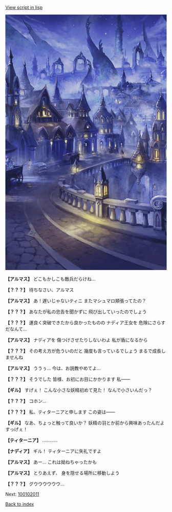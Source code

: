 [View script in lisp](../scripts/100101031.txt)

![101_city_night3.png](../images/backgrounds/101_city_night3.png)

**【アルマス】**
どこもかしこも敵兵だらけね…

**【？？？】**
待ちなさい、アルマス

**【アルマス】**
あ！遅いじゃないティニ
またマシュマロ頬張ってたの？

**【？？？】**
あなたが私の忠告を聞かずに
飛び出していったのでしょう

**【？？？】**
運良く突破できたから良かったものの
ナディア王女を
危険にさらすだなんて…

**【アルマス】**
ナディアを
傷つけさせたりしないわよ
私が盾になるから

**【？？？】**
その考え方が危ういのだと
幾度も言っているでしょう
まるで成長しませんね

**【アルマス】**
ううぅ…
今は、お説教やめてよ…

**【？？？】**
そうでした
皆様、お初にお目にかかります
私――

**【ギル】**
すげぇ！
こんな小さな妖精初めて見た！
なんで小さいんだっ？

**【？？？】**
コホン…

**【？？？】**
私、ティターニアと申します
この姿は――

**【ギル】**
なあ、ちょっと触って良いか？
妖精の羽とか前から興味あったんだよ
すっげぇ！

**【ティターニア】**
…………

**【ナディア】**
ギル！
ティターニアに失礼ですよ

**【アルマス】**
あー…
これは拗ねちゃったかも

**【アルマス】**
とりあえず、
身を隠せる場所に移動しよう

**【？？？】**
グウウウウウウ…

Next: [100102011](100102011.md)

[Back to index](index.md)
